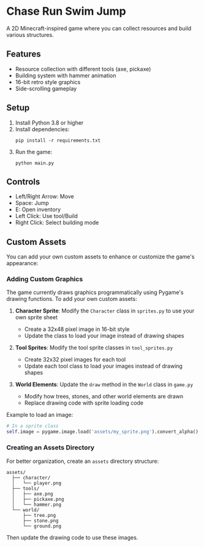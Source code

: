 # Chase Run Swim Jump

A 2D Minecraft-inspired game where you can collect resources and build various structures.

## Features
- Resource collection with different tools (axe, pickaxe)
- Building system with hammer animation
- 16-bit retro style graphics
- Side-scrolling gameplay

## Setup
1. Install Python 3.8 or higher
2. Install dependencies:
   ```
   pip install -r requirements.txt
   ```
3. Run the game:
   ```
   python main.py
   ```

## Controls
- Left/Right Arrow: Move
- Space: Jump
- E: Open inventory
- Left Click: Use tool/Build
- Right Click: Select building mode

## Custom Assets
You can add your own custom assets to enhance or customize the game's appearance:

### Adding Custom Graphics
The game currently draws graphics programmatically using Pygame's drawing functions. To add your own custom assets:

1. **Character Sprite**: Modify the `Character` class in `sprites.py` to use your own sprite sheet
   - Create a 32x48 pixel image in 16-bit style
   - Update the class to load your image instead of drawing shapes

2. **Tool Sprites**: Modify the tool sprite classes in `tool_sprites.py`
   - Create 32x32 pixel images for each tool
   - Update each tool class to load your images instead of drawing shapes

3. **World Elements**: Update the `draw` method in the `World` class in `game.py`
   - Modify how trees, stones, and other world elements are drawn
   - Replace drawing code with sprite loading code

Example to load an image:
```python
# In a sprite class
self.image = pygame.image.load('assets/my_sprite.png').convert_alpha()
```

### Creating an Assets Directory
For better organization, create an `assets` directory structure:
```
assets/
  ├── character/
  │   └── player.png
  ├── tools/
  │   ├── axe.png
  │   ├── pickaxe.png
  │   └── hammer.png
  └── world/
      ├── tree.png
      ├── stone.png
      └── ground.png
```

Then update the drawing code to use these images.